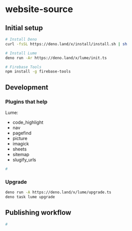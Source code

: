 # website-source

## Initial setup

```bash
# Install Deno
curl -fsSL https://deno.land/x/install/install.sh | sh

# Install Lume
deno run -Ar https://deno.land/x/lume/init.ts

# Firebase Tools
npm install -g firebase-tools
```

## Development

### Plugins that help

Lume:

- code_highlight
- nav
- pagefind
- picture
- imagick
- sheets
- sitemap
- slugify_urls

```bash
#
```

### Upgrade

```bash
deno run -A https://deno.land/x/lume/upgrade.ts
deno task lume upgrade
```

## Publishing workflow

```bash
#
```
